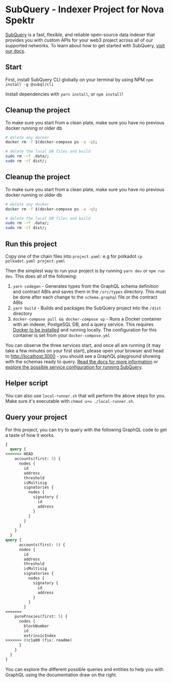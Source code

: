 # SubQuery - Indexer Project for Nova Spektr

[SubQuery](https://subquery.network) is a fast, flexible, and reliable open-source data indexer that provides you with custom APIs for your web3 project across all of our supported networks. To learn about how to get started with SubQuery, [visit our docs](https://academy.subquery.network).

## Start

First, install SubQuery CLI globally on your terminal by using NPM `npm install -g @subql/cli`

Install dependencies with `yarn install`, or `npm install`!

## Cleanup the project

To make sure you start from a clean plate, make sure you have no previous docker running or older db

```bash
# delete any docker
docker rm -f $(docker-compose ps -a -q);

# delete the local DB files and build
sudo rm -rf .data/;
sudo rm -rf dist/;
```

## Cleanup the project

To make sure you start from a clean plate, make sure you have no previous docker running or older db

```bash
# delete any docker
docker rm -f $(docker-compose ps -a -q);

# delete the local DB files and build
sudo rm -rf .data/;
sudo rm -rf dist/;
```

## Run this project

Copy one of the chain files into `project.yaml`: e.g for polkadot `cp polkadot.yaml project.yaml`

Then the simplest way to run your project is by running `yarn dev` or `npm run dev`. This does all of the following:

1.  `yarn codegen` - Generates types from the GraphQL schema definition and contract ABIs and saves them in the `/src/types` directory. This must be done after each change to the `schema.graphql` file or the contract ABIs
2.  `yarn build` - Builds and packages the SubQuery project into the `/dist` directory
3.  `docker-compose pull && docker-compose up` - Runs a Docker container with an indexer, PostgeSQL DB, and a query service. This requires [Docker to be installed](https://docs.docker.com/engine/install) and running locally. The configuration for this container is set from your `docker-compose.yml`

You can observe the three services start, and once all are running (it may take a few minutes on your first start), please open your browser and head to [http://localhost:3000](http://localhost:3000) - you should see a GraphQL playground showing with the schemas ready to query. [Read the docs for more information](https://academy.subquery.network/run_publish/run.html) or [explore the possible service configuration for running SubQuery](https://academy.subquery.network/run_publish/references.html).

## Helper script

You can also use `local-runner.sh` that will perform the above steps for you. Make sure it's executable with `chmod u+u ./local-runner.sh`.

## Query your project

For this project, you can try to query with the following GraphQL code to get a taste of how it works.

```graphql
{
  query {
<<<<<<< HEAD
    accounts(first: 5) {
      nodes {
        id
        address
        threshold
        isMultisig
        signatories {
          nodes {
            signatory {
              id
              address
            }
          }
        }
      }
    }
  }
query {
      accounts(first: 5) {
      nodes {
        id
        address
        threshold
        isMultisig
        signatories {
          nodes {
            signatory {
              id
              address
            }
          }
        }
=======
    pureProxies(first: 5) {
      nodes {
        blockNumber
        id
        extrinsicIndex
>>>>>>> 09c1a00 (fix: readme)
      }
    }
  }
}
```

You can explore the different possible queries and entities to help you with GraphQL using the documentation draw on the right.
